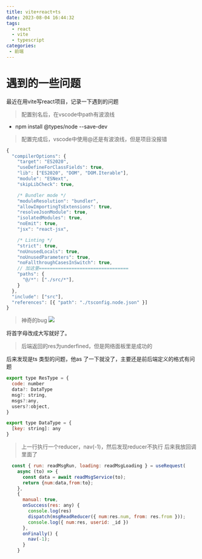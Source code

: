 ```yaml
---
title: vite+react+ts
date: 2023-08-04 16:44:32
tags: 
  - react
  - vite
  - typescript
categories:
 - 前端
---
```



# 遇到的一些问题
最近在用vite写react项目，记录一下遇到的问题

> 配置别名后，在vscode中path有波浪线
-  npm install @types/node --save-dev

> 配置完成后，vscode中使用@还是有波浪线，但是项目没报错
```js
{
  "compilerOptions": {
    "target": "ES2020",
    "useDefineForClassFields": true,
    "lib": ["ES2020", "DOM", "DOM.Iterable"],
    "module": "ESNext",
    "skipLibCheck": true,

    /* Bundler mode */
    "moduleResolution": "bundler",
    "allowImportingTsExtensions": true,
    "resolveJsonModule": true,
    "isolatedModules": true,
    "noEmit": true,
    "jsx": "react-jsx",

    /* Linting */
    "strict": true,
    "noUnusedLocals": true,
    "noUnusedParameters": true,
    "noFallthroughCasesInSwitch": true,
    // 加这里=================================
    "paths": { 
      "@/*": ["./src/*"], 
    } 
  },
  "include": ["src"],
  "references": [{ "path": "./tsconfig.node.json" }]
}
```

> 神奇的bug
![](https://shoukailiang-blog.oss-cn-hangzhou.aliyuncs.com/article/202308051524370.png)

将首字母改成大写就好了。

> 后端返回的res为underfined，但是网络面板里是成功的

后来发现是ts 类型的问题，他as 了一下就没了，主要还是前后端定义的格式有问题
```js
export type ResType = {
  code: number
  data?: DataType
  msg?: string,
  msgs?:any,
  users?:object,
}

export type DataType = {
  [key: string]: any
}
```

> 上一行执行一个reducer，nav(-1)，然后发现reducer不执行
后来我放回调里面了
```js
  const { run: readMsgRun, loading: readMsgLoading } = useRequest(
    async (to) => {
      const data = await readMsgService(to);
      return {num:data,from:to};
    },
    {
      manual: true,
      onSuccess(res: any) {
        console.log(res)
        dispatch(msgReadReducer({ num:res.num, from: res.from }));
        console.log({ num:res, userid: _id })
      },
      onFinally() {
        nav(-1);
      }
    }
```